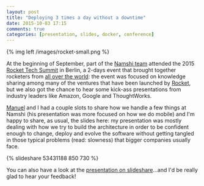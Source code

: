 ```yaml
---
layout: post
title: "Deploying 3 times a day without a downtime"
date: 2015-10-03 17:15
comments: true
categories: [presentation, slides, docker, conference]
---
```


{% img left /images/rocket-small.png %}

At the beginning of September, part of the
[Namshi team](http://tech.namshi.com/team)
attended the 2015 [Rocket Tech Summit](http://www.techsummit2015.com/)
in Berlin, a 2-days event that brought together
rocketers from [all over the world](https://www.rocket-internet.com/companies):
the event was focused on knowledge sharing among many
of the ventures that have been launched by
[Rocket](https://www.rocket-internet.com/), but we also
got the chance to hear some kick-ass presentations from
industry leaders like Amazon, Google and ThoughtWorks.

<!-- more -->

[Manuel](https://www.linkedin.com/in/manuelgruber)
and I had a couple slots to share how we handle a few
things at Namshi (his presentation was more focused
on how we do mobile) and I'm happy to share, as usual,
the slides here: my presentation was mostly dealing
with how we try to build the architecture in order to be
confident enough to change, deploy and evolve the
software without getting tangled in those typical
problems (read: slowness) that bigger companies
usually face.

{% slideshare 53431188 850 730 %}

You can also have a look at the [presentation on slideshare](http://www.slideshare.net/odino/deploying-3-times-a-day-without-a-downtime-rocket-tech-summit-in-berlin)...and I'd be really glad to hear your feedback!
